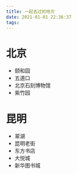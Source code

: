 ```yaml
---
title: 一起去过的地方
date: 2021-01-01 22:36:37
tags:
---
```

# 北京
- 颐和园
- 五道口
- 北京石刻博物馆
- 紫竹园

# 昆明
- 翠湖
- 昆明老街
- 东方书店
- 大悦城
- 新华图书城